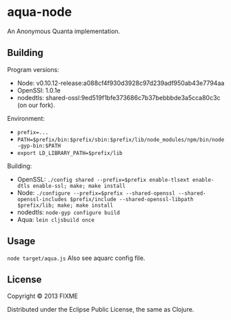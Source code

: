 # aqua-node

An Anonymous Quanta implementation.

## Building

Program versions:
- Node:		v0.10.12-release:a088cf4f930d3928c97d239adf950ab43e7794aa
- OpenSSl:	1.0.1e
- nodedtls:	shared-ossl:9ed519f1bfe373686c7b37bebbbde3a5cca80c3c (on our fork).

Environment:
- `prefix=...`
- `PATH=$prefix/bin:$prefix/sbin:$prefix/lib/node_modules/npm/bin/node-gyp-bin:$PATH`
- `export LD_LIBRARY_PATH=$prefix/lib`

Building:
- OpenSSL:	`./config shared --prefix=$prefix enable-tlsext enable-dtls enable-ssl; make; make install`
- Node:		`./configure --prefix=$prefix --shared-openssl --shared-openssl-includes $prefix/include --shared-openssl-libpath $prefix/lib; make; make install`
- nodedtls:	`node-gyp configure build`
- Aqua:		`lein cljsbuild once`

## Usage

`node target/aqua.js`
Also see aquarc config file.

## License

Copyright © 2013 FIXME

Distributed under the Eclipse Public License, the same as Clojure.
